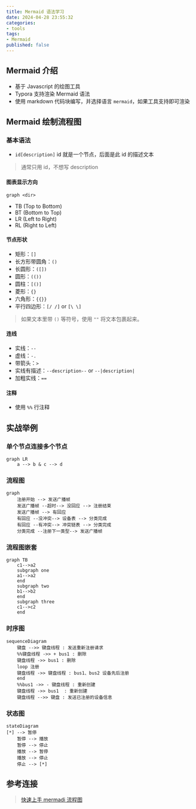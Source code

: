 ```yaml
---
title: Mermaid 语法学习
date: 2024-04-28 23:55:32
categories:
- tools
tags:
- Mermaid
published: false
---
```


## Mermaid 介绍
* 基于 Javascript 的绘图工具
* Typora 支持渲染 Mermaid 语法
* 使用 markdown 代码块编写，并选择语言 `mermaid`，如果工具支持即可渲染

## Mermaid 绘制流程图

### 基本语法
* `id[description]`
id 就是一个节点，后面是此 id 的描述文本
> 通常只用 id，不想写 description

#### 图表显示方向
`graph <dir>`
* TB (Top to Bottom)
* BT (Bottom to Top)
* LR (Left to Right)
* RL (Right to Left)

#### 节点形状
* 矩形：`[]`
* 长方形带圆角：`()`
* 长圆形：`([])`
* 圆形：`(())`
* 圆柱：`[()]`
* 菱形：`{}`
* 六角形：`{{}}`
* 平行四边形：`[/ /]` or `[\ \]` 

> 如果文本里带 `()` 等符号，使用 `""` 将文本包裹起来。

#### 连线
* 实线：`--`
* 虚线：`-.`
* 带箭头：`>`
* 实线有描述：`--description--` or `--|description|`
* 加粗实线：`==`

#### 注释
* 使用 `%%` 行注释

## 实战举例

### 单个节点连接多个节点
```mermaid
graph LR
    a --> b & c --> d
```

### 流程图
```mermaid
graph 
	注册开始 --> 发送广播帧
	发送广播帧 --超时--> 没回应 --> 注册结束
	发送广播帧 --> 有回应
	有回应 --没冲突--> 设备表 --> 分类完成
	有回应 --有冲突--> 冲突链表 --> 分类完成
	分类完成 --注册下一类型--> 发送广播帧
```

### 流程图嵌套
```mermaid
graph TB
    c1-->a2
    subgraph one
    a1-->a2
    end
    subgraph two
    b1-->b2
    end
    subgraph three
    c1-->c2
    end
```

### 时序图
```mermaid
sequenceDiagram
    键盘 -->> 键盘线程 : 发送重新注册请求
    %%键盘线程 ->> + bus1 : 删除
    键盘线程 ->> bus1 : 删除
    loop 注册
    键盘线程 ->> 键盘线程 : bus1、bus2 设备先后注册
    end
    %%bus1 ->> - 键盘线程 : 重新创建
    键盘线程 ->> bus1  : 重新创建
    键盘线程 -->> 键盘 : 发送已注册的设备信息
```

### 状态图
```mermaid
stateDiagram
[*] --> 暂停
    暂停 --> 播放
    暂停 --> 停止
    播放 --> 暂停
    播放 --> 停止
    停止 --> [*] 
```

## 参考连接
> [快速上手 mermadi 流程图](https://snowdreams1006.github.io/write/mermaid-flow-chart.html)
> 
